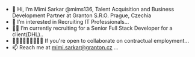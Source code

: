 - 👋 Hi, I’m Mimi Sarkar @mims136, Talent Acquisition and Business Development Partner at Granton S.R.O. Prague, Czechia
- 👀 I’m interested in Recruiting IT Professionals...
- 🥷🏻 I’m currently recruiting for a Senior Full Stack Developer for a client(DHL)..
- 👩🏻‍💻🧑🏾‍💻👨🏼‍💻 If you're open to collaborate on contractual employment...
- 📫 Reach me at mimi.sarkar@granton.cz ...

<!---
mims136/mims136 is a ✨ special ✨ repository because its `README.md` (this file) appears on your GitHub profile.
You can click the Preview link to take a look at your changes.
--->
